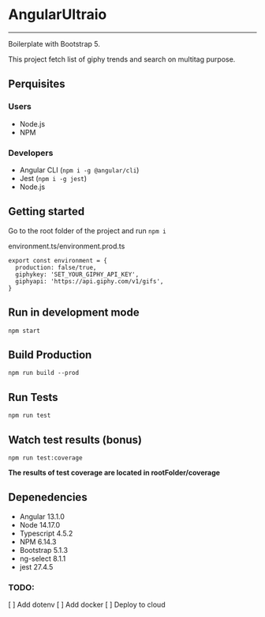 # AngularUltraio
---

Boilerplate with Bootstrap 5.

This project fetch list of giphy trends and search on multitag purpose.

## Perquisites

### Users

- Node.js
- NPM

### Developers

- Angular CLI (`npm i -g @angular/cli`)
- Jest (`npm i -g jest`)
- Node.js

## Getting started

Go to the root folder of the project and run `npm i`

environment.ts/environment.prod.ts
```
export const environment = {
  production: false/true,
  giphykey: 'SET_YOUR_GIPHY_API_KEY',
  giphyapi: 'https://api.giphy.com/v1/gifs',
}
```

## Run in development mode

`npm start`

## Build Production

`npm run build --prod`

## Run Tests

`npm run test`

## Watch test results (bonus)

`npm run test:coverage`

**The results of test coverage are located in rootFolder/coverage**

## Depenedencies

- Angular 13.1.0
- Node 14.17.0
- Typescript 4.5.2
- NPM 6.14.3
- Bootstrap 5.1.3
- ng-select 8.1.1
- jest 27.4.5

### TODO:
[ ] Add dotenv
[ ] Add docker
[ ] Deploy to cloud
